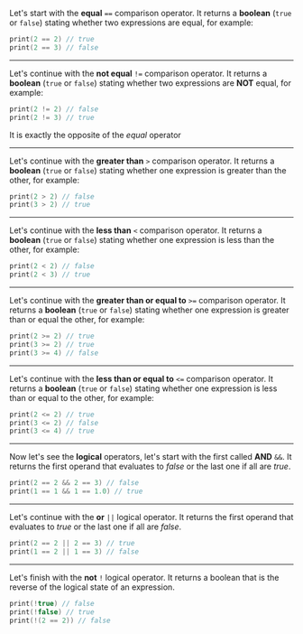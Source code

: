 Let's start with the **equal** `==` comparison operator.
It returns a **boolean** (`true` or `false`) stating whether two expressions are equal, for example:
```swift
print(2 == 2) // true
print(2 == 3) // false
```

---

Let's continue with the **not equal** `!=` comparison operator.
It returns a **boolean** (`true` or `false`) stating whether two expressions are **NOT** equal, for example:
```swift
print(2 != 2) // false
print(2 != 3) // true
```
It is exactly the opposite of the *equal* operator

---

Let's continue with the **greater than** `>` comparison operator.
It returns a **boolean** (`true` or `false`) stating whether one expression is greater than the other, for example:
```swift
print(2 > 2) // false
print(3 > 2) // true
```

---

Let's continue with the **less than** `<` comparison operator.
It returns a **boolean** (`true` or `false`) stating whether one expression is less than the other, for example:
```swift
print(2 < 2) // false
print(2 < 3) // true
```

---

Let's continue with the **greater than or equal to** `>=` comparison operator.
It returns a **boolean** (`true` or `false`) stating whether one expression is greater than or equal the other, for example:
```swift
print(2 >= 2) // true
print(3 >= 2) // true
print(3 >= 4) // false
```

---

Let's continue with the **less than or equal to** `<=` comparison operator.
It returns a **boolean** (`true` or `false`) stating whether one expression is less than or equal to the other, for example:
```swift
print(2 <= 2) // true
print(3 <= 2) // false
print(3 <= 4) // true
```

---

Now let's see the **logical** operators, let's start with the first called __AND__ `&&`.
It returns the first operand that evaluates to *false* or the last one if all are *true*.
```swift
print(2 == 2 && 2 == 3) // false
print(1 == 1 && 1 == 1.0) // true
```

---

Let's continue with the **or** `||` logical operator.
It returns the first operand that evaluates to *true* or the last one if all are *false*.
```swift
print(2 == 2 || 2 == 3) // true
print(1 == 2 || 1 == 3) // false
```

---

Let's finish with the **not** `!` logical operator.
It returns a boolean that is the reverse of the logical state of an expression.
```swift
print(!true) // false
print(!false) // true
print(!(2 == 2)) // false
```

